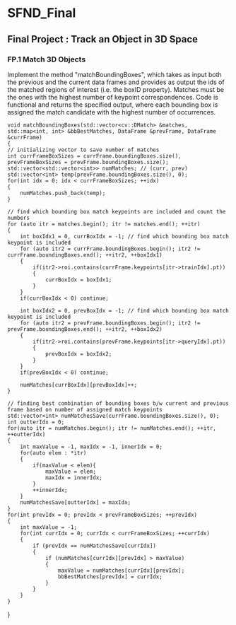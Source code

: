 # SFND_Final
## Final Project : Track an Object in 3D Space
### FP.1 Match 3D Objects
Implement the method "matchBoundingBoxes", which takes as input both the previous and the current data frames and provides as output the ids of the matched regions of interest (i.e. the boxID property). Matches must be the ones with the highest number of keypoint correspondences. Code is functional and returns the specified output, where each bounding box is assigned the match candidate with the highest number of occurrences.
  
    void matchBoundingBoxes(std::vector<cv::DMatch> &matches, std::map<int, int> &bbBestMatches, DataFrame &prevFrame, DataFrame &currFrame)
    {
    // initializing vector to save number of matches
    int currFrameBoxSizes = currFrame.boundingBoxes.size(), prevFrameBoxSizes = prevFrame.boundingBoxes.size();
    std::vector<std::vector<int>> numMatches; // (curr, prev)
    std::vector<int> temp(prevFrame.boundingBoxes.size(), 0);
    for(int idx = 0; idx < currFrameBoxSizes; ++idx)
    {        
        numMatches.push_back(temp);        
    }

    // find which bounding box match keypoints are included and count the numbers
    for (auto itr = matches.begin(); itr != matches.end(); ++itr)
    {
        int boxIdx1 = 0, currBoxIdx = -1; // find which bounding box match keypoint is included 
        for (auto itr2 = currFrame.boundingBoxes.begin(); itr2 != currFrame.boundingBoxes.end(); ++itr2, ++boxIdx1)
        {
            if(itr2->roi.contains(currFrame.keypoints[itr->trainIdx].pt))
            {
                currBoxIdx = boxIdx1;
            }
        }
        if(currBoxIdx < 0) continue;

        int boxIdx2 = 0, prevBoxIdx = -1; // find which bounding box match keypoint is included 
        for (auto itr2 = prevFrame.boundingBoxes.begin(); itr2 != prevFrame.boundingBoxes.end(); ++itr2, ++boxIdx2)
        {
            if(itr2->roi.contains(prevFrame.keypoints[itr->queryIdx].pt))
            {
                prevBoxIdx = boxIdx2;
            }
        }
        if(prevBoxIdx < 0) continue;

        numMatches[currBoxIdx][prevBoxIdx]++;
    }

    // finding best combination of bounding boxes b/w current and previous frame based on number of assigned match keypoints
    std::vector<int> numMatchesSave(currFrame.boundingBoxes.size(), 0);
    int outterIdx = 0;
    for(auto itr = numMatches.begin(); itr != numMatches.end(); ++itr, ++outterIdx)
    {
        int maxValue = -1, maxIdx = -1, innerIdx = 0;
        for(auto elem : *itr)
        {
            if(maxValue < elem){
                maxValue = elem;
                maxIdx = innerIdx;
            }
            ++innerIdx;
        }
        numMatchesSave[outterIdx] = maxIdx;
    }
    for(int prevIdx = 0; prevIdx < prevFrameBoxSizes; ++prevIdx)
    {
        int maxValue = -1;
        for(int currIdx = 0; currIdx < currFrameBoxSizes; ++currIdx)
        {
            if (prevIdx == numMatchesSave[currIdx])
            {
                if (numMatches[currIdx][prevIdx] > maxValue)
                {
                    maxValue = numMatches[currIdx][prevIdx];
                    bbBestMatches[prevIdx] = currIdx;
                }
            }
        }
    }
  }
  
